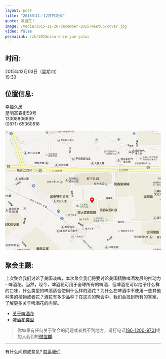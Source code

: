 ```yaml
---
layout: post
title: "2015年11／12月的聚会"
quote: 啤酒花！
image: /media/2015-11-26-december-2015-meetup/cover.jpg
video: false
permalink: /zh/2015nian-shieryue-juhui
---
```


## 时间:

2015年12月03日（星期四）<br>
19:30

## 位置信息:

幸福久居<br>
昆明富春街59号<br>
13308806899<br>
(0871) 65360818

!["幸福久居地址"](/media/2015-11-26-december-2015-meetup/chinese-map.png)

## 聚会主题:

上次聚会我们讨论了美国淡啤，本次聚会我们将要讨论美国精酿啤酒发展的推动力 - 啤酒花。当然，现今，啤酒花可用于全球所有的啤酒，但啤酒花可以给予什么样的口味，什么类型的啤酒适合使用什么样的酒花？为什么在啤酒中不使用一些其他种类的植物或者花？酒花有多少品种？在这次的聚会中，我们会找到所有的答案，了解更多关于啤酒花的内容。

* [关于啤酒花](/media/files/hops-chinese.pdf)
* [啤酒花类型](/media/files/hops-varieties.pdf)

> 你如果有任何关于聚会的问题或者找不到地方，请打电话[186-1200-9701](tel:18612009701)或加入我们的[微信群](/media/qr-code.jpg).

-----
有什么问题或意见? [联系我们](mailto:hello@kunmingbeer.org).